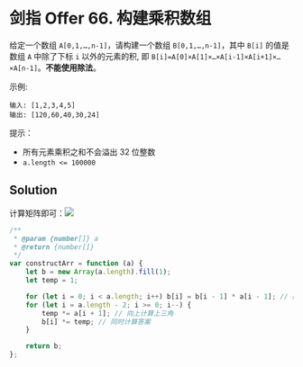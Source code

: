 # 剑指 Offer 66. 构建乘积数组

给定一个数组 `A[0,1,…,n-1]`，请构建一个数组 `B[0,1,…,n-1]`，其中 `B[i]` 的值是数组 `A` 中除了下标 `i` 以外的元素的积, 即 `B[i]=A[0]×A[1]×…×A[i-1]×A[i+1]×…×A[n-1]`。**不能使用除法**。

示例:

```
输入: [1,2,3,4,5]
输出: [120,60,40,30,24]
```

提示：

-   所有元素乘积之和不会溢出 32 位整数
-   `a.length <= 100000`

## Solution

计算矩阵即可：![](https://pic.leetcode-cn.com/1624619180-vpyyqh-Picture1.png)

```js
/**
 * @param {number[]} a
 * @return {number[]}
 */
var constructArr = function (a) {
    let b = new Array(a.length).fill(1);
    let temp = 1;

    for (let i = 0; i < a.length; i++) b[i] = b[i - 1] * a[i - 1]; // 向下计算下三角
    for (let i = a.length - 2; i >= 0; i--) {
        temp *= a[i + 1]; // 向上计算上三角
        b[i] *= temp; // 同时计算答案
    }

    return b;
};
```
